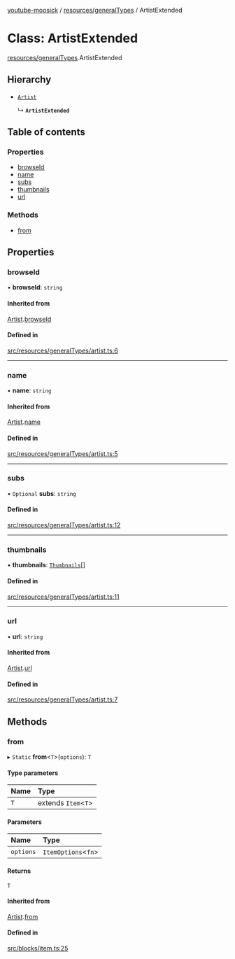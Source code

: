 [youtube-moosick](../README.md) / [resources/generalTypes](../modules/resources_generalTypes.md) / ArtistExtended

# Class: ArtistExtended

[resources/generalTypes](../modules/resources_generalTypes.md).ArtistExtended

## Hierarchy

- [`Artist`](resources_generalTypes.Artist.md)

  ↳ **`ArtistExtended`**

## Table of contents

### Properties

- [browseId](resources_generalTypes.ArtistExtended.md#browseid)
- [name](resources_generalTypes.ArtistExtended.md#name)
- [subs](resources_generalTypes.ArtistExtended.md#subs)
- [thumbnails](resources_generalTypes.ArtistExtended.md#thumbnails)
- [url](resources_generalTypes.ArtistExtended.md#url)

### Methods

- [from](resources_generalTypes.ArtistExtended.md#from)

## Properties

### browseId

• **browseId**: `string`

#### Inherited from

[Artist](resources_generalTypes.Artist.md).[browseId](resources_generalTypes.Artist.md#browseid)

#### Defined in

[src/resources/generalTypes/artist.ts:6](https://github.com/EvasiveXkiller/youtube-moosick/blob/36b0b90/src/resources/generalTypes/artist.ts#L6)

___

### name

• **name**: `string`

#### Inherited from

[Artist](resources_generalTypes.Artist.md).[name](resources_generalTypes.Artist.md#name)

#### Defined in

[src/resources/generalTypes/artist.ts:5](https://github.com/EvasiveXkiller/youtube-moosick/blob/36b0b90/src/resources/generalTypes/artist.ts#L5)

___

### subs

• `Optional` **subs**: `string`

#### Defined in

[src/resources/generalTypes/artist.ts:12](https://github.com/EvasiveXkiller/youtube-moosick/blob/36b0b90/src/resources/generalTypes/artist.ts#L12)

___

### thumbnails

• **thumbnails**: [`Thumbnails`](resources_generalTypes.Thumbnails.md)[]

#### Defined in

[src/resources/generalTypes/artist.ts:11](https://github.com/EvasiveXkiller/youtube-moosick/blob/36b0b90/src/resources/generalTypes/artist.ts#L11)

___

### url

• **url**: `string`

#### Inherited from

[Artist](resources_generalTypes.Artist.md).[url](resources_generalTypes.Artist.md#url)

#### Defined in

[src/resources/generalTypes/artist.ts:7](https://github.com/EvasiveXkiller/youtube-moosick/blob/36b0b90/src/resources/generalTypes/artist.ts#L7)

## Methods

### from

▸ `Static` **from**<`T`\>(`options`): `T`

#### Type parameters

| Name | Type |
| :------ | :------ |
| `T` | extends `Item`<`T`\> |

#### Parameters

| Name | Type |
| :------ | :------ |
| `options` | `ItemOptions`<`fn`\> |

#### Returns

`T`

#### Inherited from

[Artist](resources_generalTypes.Artist.md).[from](resources_generalTypes.Artist.md#from)

#### Defined in

[src/blocks/item.ts:25](https://github.com/EvasiveXkiller/youtube-moosick/blob/36b0b90/src/blocks/item.ts#L25)
